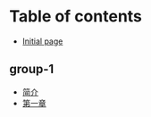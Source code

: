 # Table of contents

* [Initial page](README.md)

## group-1

* [简介](group-1/untitled.md)
* [第一章](group-1/di-yi-zhang.md)

